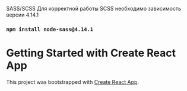 SASS/SCSS
Для корректной работы SCSS необходимо зависимость версии 4.14.1

### `npm install node-sass@4.14.1`

# Getting Started with Create React App

This project was bootstrapped with [Create React App](https://github.com/facebook/create-react-app).
